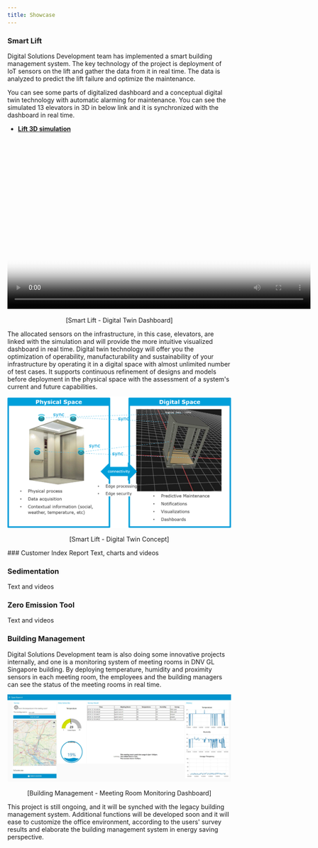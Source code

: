 ```yaml
---
title: Showcase
---
```


### Smart Lift

Digital Solutions Development team has implemented a smart building management system. The key technology of the project is deployment of IoT sensors on the lift and gather the data from it in real time. The data is analyzed to predict the lift failure and optimize the maintenance. 

You can see some parts of digitalized dashboard and a conceptual digital twin technology with automatic alarming for maintenance. You can see the simulated 13 elevators in 3D in below link and it is synchronized with the dashboard in real time. 

- [__Lift 3D simulation__](https://dnvglsg.github.io/digitalhub/pages/lift3d)
<p align = 'center'> 
<video id="lift-digitaltwin" class="video-js vjs-default-skin" controls
preload="auto" width="683" height="384" poster="assets/themes/dnvgl/img/lift_digitaltwin.JPG"
data-setup="{}">
<source src="assets/themes/dnvgl/img/DigitalTwin_Lift.mp4" type='video/mp4'>
</video>
</p>
<p align = 'center'> 
[Smart Lift - Digital Twin Dashboard] 
</p>
The allocated sensors on the infrastructure, in this case, elevators, are linked with the simulation and will provide the more intuitive visualized dashboard in real time. Digital twin technology will offer you the optimization of operability, manufacturability and sustainability of your infrastructure by operating it in a digital space with almost unlimited number of test cases. It supports continuous refinement of designs and models before deployment in the physical space with the assessment of a system's current and future capabilities.
<p align = 'center'> 
<img src = "assets/themes/dnvgl/img/lift_digitaltwin.png" width = "700">
</p>
<p align = 'center'> 
[Smart Lift - Digital Twin Concept] 
</p>
### Customer Index Report
Text, charts and videos

### Sedimentation
Text and videos

### Zero Emission Tool
Text and videos

### Building Management

Digital Solutions Development team is also doing some innovative projects internally, and one is a monitoring system of meeting rooms in DNV GL Singapore building. By deploying temperature, humidity and proximity sensors in each meeting room, the employees and the building managers can see the status of the meeting rooms in real time.  
<p align = 'center'> 
<img src = "assets/themes/dnvgl/img/buildingmanage_dashboard.JPG" width = "800">
</p>
<p align = 'center'> 
[Building Management - Meeting Room Monitoring Dashboard] 
</p>
This project is still ongoing, and it will be synched with the legacy building management system. Additional functions will be developed soon and it will ease to customize the office environment, according to the users' survey results and elaborate the building management system in energy saving perspective.